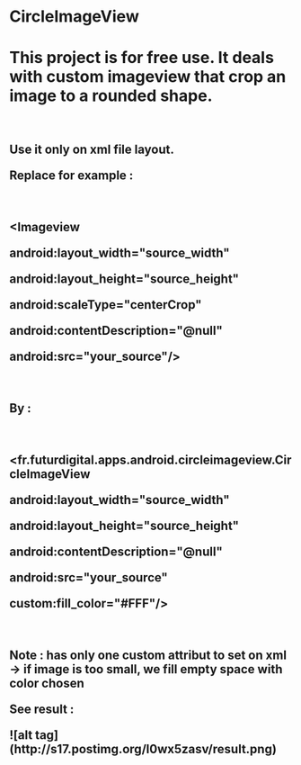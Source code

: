 # CircleImageView
<h1>This project is for free use. It deals with custom imageview that crop an image to a rounded shape.</h1>
<br>
<h2>Use it only on xml file layout.</2>
<br>
<p>Replace for example :</p>
<br>
<p>&lt;Imageview</p>
<p>android:layout_width="source_width" </p>
<p>android:layout_height="source_height" </p> 
<p>android:scaleType="centerCrop" </p>
<p>android:contentDescription="@null" </p>
<p>android:src="your_source"/&gt; </p>
<br>
<p>By :</p>
<br>
<p>&lt;fr.futurdigital.apps.android.circleimageview.CircleImageView</p>
<p>android:layout_width="source_width" </p>
<p>android:layout_height="source_height" </p>
<p>android:contentDescription="@null" </p>
<p>android:src="your_source" </p>
<p>custom:fill_color="#FFF"/&gt; </p>
<br>
<p>Note : has only one custom attribut to set on xml -&gt; if image is too small, we fill empty space with color chosen</p>
<p>See result : </p>
![alt tag](http://s17.postimg.org/l0wx5zasv/result.png)
